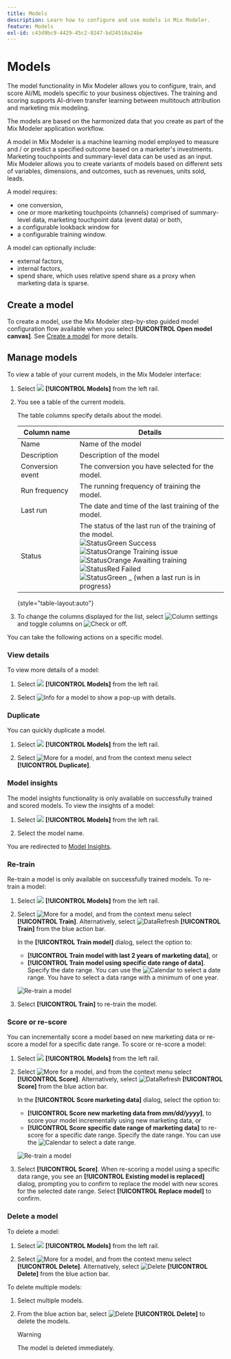 ```yaml
---
title: Models
description: Learn how to configure and use models in Mix Modeler.
feature: Models
exl-id: c43d9bc9-4429-45c2-9247-bd24510a24be
---
```

# Models

The model functionality in Mix Modeler allows you to configure, train, and score AI/ML models specific to your business objectives. The training and scoring supports AI-driven transfer learning between multitouch attribution and marketing mix modeling. 

The models are based on the harmonized data that you create as part of the Mix Modeler application workflow.

A model in Mix Modeler is a machine learning model employed to measure and / or predict a specified outcome based on a marketer's investments. Marketing touchpoints and summary-level data can be used as an input. Mix Modeler allows you to create variants of models based on different sets of variables, dimensions, and outcomes, such as revenues, units sold, leads.

A model requires:

* one conversion,
* one or more marketing touchpoints (channels) comprised of summary-level data, marketing touchpoint data (event data) or both,
* a configurable lookback window for
* a configurable training window.

A model can optionally include:

* external factors,
* internal factors,
* spend share, which uses relative spend share as a proxy when marketing data is sparse.


## Create a model

To create a model, use the Mix Modeler step-by-step guided model configuration flow available when you select **[!UICONTROL Open model canvas]**. See [Create a model](create.md) for more details.

## Manage models

To view a table of your current models, in the Mix Modeler interface:

1. Select ![](/help/assets//icons/FileData.svg) **[!UICONTROL Models]** from the left rail.
   
1. You see a table of the current models.

    The table columns specify details about the model.

    | Column name | Details |
    |---|---|
    | Name | Name of the model |
    | Description | Description of the model |
    | Conversion event | The conversion you have selected for the model. |
    | Run frequency | The running frequency of training the model. |
    | Last run | The date and time of the last training of the model. |
    | Status | The status of the last run of the training of the model. <br/>![StatusGreen](/help/assets/icons/StatusGreen.svg) Success<br/>![StatusOrange](/help/assets/icons/StatusOrange.svg) Training issue<br/> ![StatusOrange](/help/assets/icons/StatusOrange.svg) Awaiting training <br/>![StatusRed](/help/assets/icons/StatusRed.svg) Failed <br/>![StatusGreen](/help/assets/icons/StatusGray.svg) _ (when a last run is in progress) |

    {style="table-layout:auto"}

1. To change the columns displayed for the list, select ![Column settings](/help/assets//icons/ColumnSetting.svg) and toggle columns on ![Check](/help/assets//icons/Checkmark.svg) or off.

You can take the following actions on a specific model.

### View details

To view more details of a model:

1. Select ![](/help/assets//icons/FileData.svg) **[!UICONTROL Models]** from the left rail.
   
1. Select ![Info](/help/assets//icons/Info.svg) for a model to show a pop-up with details.



### Duplicate

You can quickly duplicate a model.

1. Select ![](/help/assets//icons/FileData.svg) **[!UICONTROL Models]** from the left rail.

1. Select ![More](/help/assets/icons/More.svg) for a model, and from the context menu select **[!UICONTROL Duplicate]**.
   

### Model insights

The model insights functionality is only available on successfully trained and scored models. To view the insights of a model:

   1. Select ![](/help/assets//icons/FileData.svg) **[!UICONTROL Models]** from the left rail.

   1. Select the model name. 

You are redirected to [Model Insights](insights.md).  
   

### Re-train

Re-train a model is only available on successfully trained models. To re-train a model:

   1. Select ![](/help/assets//icons/FileData.svg) **[!UICONTROL Models]** from the left rail.

   1. Select ![More](/help/assets/icons/More.svg) for a model, and from the context menu select **[!UICONTROL Train]**. Alternatively, select ![DataRefresh](/help/assets/icons/DataRefresh.svg) **[!UICONTROL Train]** from the blue action bar.

      In the **[!UICONTROL Train model]** dialog, select the option to: 

      * **[!UICONTROL Train model with last 2 years of marketing data]**, or 
      * **[!UICONTROL Train model using specific date range of data]**. 
        Specify the date range. You can use the ![Calendar](/help/assets/icons/Calendar.svg) to select a date range. You have to select a data range with a minimum of one year.

      ![Re-train a model](../assets/re-train-model.png)

   1. Select **[!UICONTROL Train]** to re-train the model.


### Score or re-score


You can incrementally score a model based on new marketing data or re-score a model for a specific date range. To score or re-score a model:

   1. Select ![](/help/assets//icons/FileData.svg) **[!UICONTROL Models]** from the left rail.

   1. Select ![More](/help/assets/icons/More.svg) for a model, and from the context menu select **[!UICONTROL Score]**. Alternatively, select ![DataRefresh](/help/assets/icons/DataRefresh.svg) **[!UICONTROL Score]** from the blue action bar.

      In the **[!UICONTROL Score marketing data]** dialog, select the option to: 

      * **[!UICONTROL Score new marketing data from *mm/dd/yyyy*]**, to score your model incrementally using new marketing data, or 
      * **[!UICONTROL Score specific date range of marketing data]** to re-score for a specific date range. 
        Specify the date range. You can use the ![Calendar](/help/assets/icons/Calendar.svg) to select a date range. 

      ![Re-train a model](../assets/re-score-model.png)

   1. Select **[!UICONTROL Score]**. When re-scoring a model using a specific data range, you see an **[!UICONTROL Existing model is replaced]** dialog, prompting you to confirm to replace the model with new scores for the selected date range. Select **[!UICONTROL Replace model]** to confirm.


### Delete a model

To delete a model:

   1. Select ![](/help/assets//icons/FileData.svg) **[!UICONTROL Models]** from the left rail.

   1. Select ![More](/help/assets/icons/More.svg) for a model, and from the context menu select **[!UICONTROL Delete]**. Alternatively, select ![Delete](/help/assets/icons/Delete.svg) **[!UICONTROL Delete]** from the blue action bar.

To delete multiple models:

   1. Select multiple models.

   1. From the blue action bar, select ![Delete](/help/assets/icons/Delete.svg) **[!UICONTROL Delete]** to delete the models. 

      >[!WARNING]
      >
      >The model is deleted immediately.



